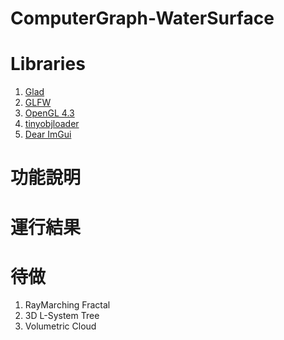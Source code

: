# ComputerGraph-WaterSurface  

# Libraries  
1. [Glad](https://glad.dav1d.de/)<br>
2. [GLFW](https://www.glfw.org/)<br>
2. [OpenGL 4.3](https://www.opengl.org/)<br>
3. [tinyobjloader](https://github.com/tinyobjloader/tinyobjloader)<br>
4. [Dear ImGui](https://github.com/ocornut/imgui)<br>
 
# 功能說明  

# 運行結果  

# 待做  
1. RayMarching Fractal
2. 3D L-System Tree
3. Volumetric Cloud
